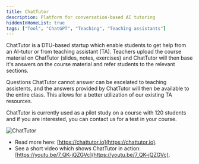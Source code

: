 ```yaml
---
title: ChatTutor
description: Platform for conversation-based AI tutoring
hiddenInHomeList: true
tags: ["Tool", "ChatGPT", "Teaching", "Teaching assistants"]
---
```


ChatTutor is a DTU-based startup which enable students to get help from an AI-tutor or from teaching assistant (TA).
Teachers upload the course material on ChatTutor (slides, notes, exercises) and ChatTutor will then base it's answers
on the course material and refer students to the relevant sections.

Questions ChatTutor cannot answer can be escelated to teaching assistents, and the answers provided by ChatTutor will then
be available to the entire class. This allows for a better utilization of our existing TA resources.

ChatTutor is currently used as a pilot study on a course with 120 students and if you are interested, you can contact us
for a test in your course.

![ChatTutor](https://chattutor.io/wp-content/uploads/2024/01/Chattutor-application.webp)

- Read more here: [https://chattutor.io](https://chattutor.io).
- See a short video which shows ChatTutor in action: [https://youtu.be/7_QK-jQZGVc](https://youtu.be/7_QK-jQZGVc).



